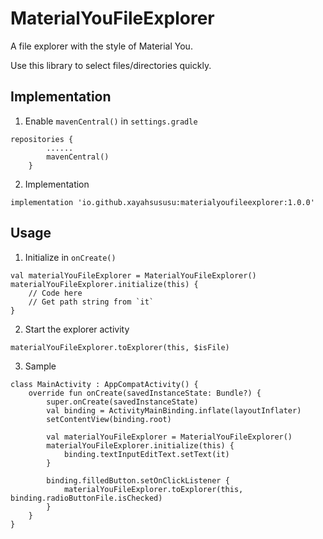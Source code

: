 # MaterialYouFileExplorer
A file explorer with the style of Material You.

Use this library to select files/directories quickly.

## Implementation
1. Enable `mavenCentral()` in `settings.gradle`
```
repositories {
        ......
        mavenCentral()
    }
```
2. Implementation
```
implementation 'io.github.xayahsususu:materialyoufileexplorer:1.0.0'
```

## Usage
1. Initialize in `onCreate()`
```
val materialYouFileExplorer = MaterialYouFileExplorer()
materialYouFileExplorer.initialize(this) {
    // Code here
    // Get path string from `it`
}
```
2. Start the explorer activity
```
materialYouFileExplorer.toExplorer(this, $isFile)
```
3. Sample
```
class MainActivity : AppCompatActivity() {
    override fun onCreate(savedInstanceState: Bundle?) {
        super.onCreate(savedInstanceState)
        val binding = ActivityMainBinding.inflate(layoutInflater)
        setContentView(binding.root)

        val materialYouFileExplorer = MaterialYouFileExplorer()
        materialYouFileExplorer.initialize(this) {
            binding.textInputEditText.setText(it)
        }

        binding.filledButton.setOnClickListener {
            materialYouFileExplorer.toExplorer(this, binding.radioButtonFile.isChecked)
        }
    }
}
```